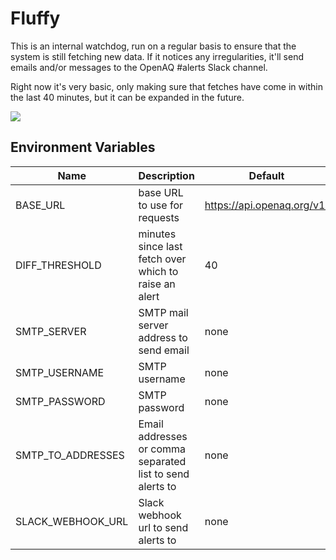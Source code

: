 Fluffy
===

This is an internal watchdog, run on a regular basis to ensure that the system is still fetching new data. If it notices any irregularities, it'll send emails and/or messages to the OpenAQ #alerts Slack channel.

Right now it's very basic, only making sure that fetches have come in within the last 40 minutes, but it can be expanded in the future.

![](https://s-media-cache-ak0.pinimg.com/736x/5b/e6/76/5be6763396086b5d1e3b813b00100e13.jpg)

Environment Variables
---

| Name | Description | Default |
|---|---|---|
| BASE_URL | base URL to use for requests | https://api.openaq.org/v1/ |
| DIFF_THRESHOLD | minutes since last fetch over which to raise an alert | 40 |
| SMTP_SERVER | SMTP mail server address to send email | none |
| SMTP_USERNAME | SMTP username | none |
| SMTP_PASSWORD | SMTP password | none |
| SMTP_TO_ADDRESSES | Email addresses or comma separated list to send alerts to | none |
| SLACK_WEBHOOK_URL | Slack webhook url to send alerts to | none |